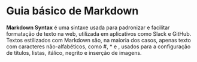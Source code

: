 # Guia básico de Markdown
**Markdown Syntax** é uma sintaxe usada para padronizar e facilitar formatação de texto na web, utilizada em aplicativos como Slack e GitHub. 
Textos estilizados com Markdown são, na maioria dos casos, apenas texto com caracteres não-alfabéticos, como #, \* e ![](), usados para a configuração de títulos, listas, itálico, negrito e inserção de imagens.
